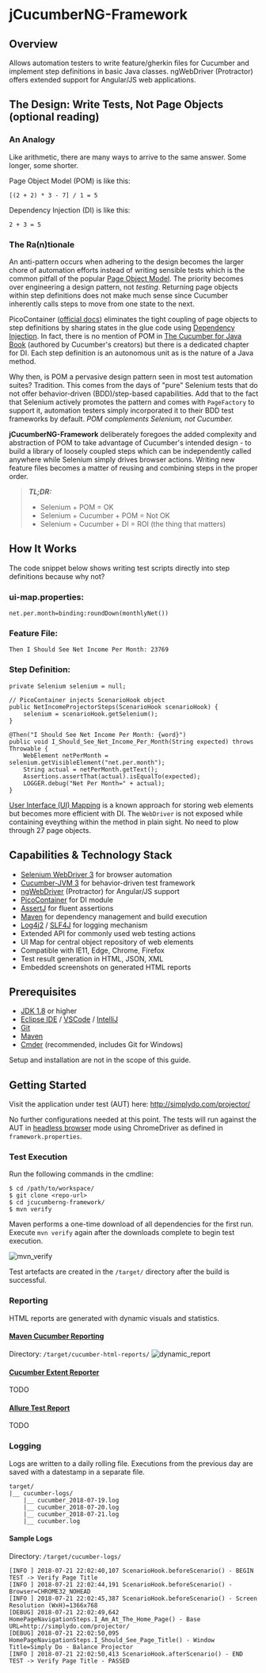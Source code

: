 # jCucumberNG-Framework

## Overview
Allows automation testers to write feature/gherkin files for Cucumber and implement step definitions in basic Java classes. ngWebDriver (Protractor) offers extended support for Angular/JS web applications.

## The Design: Write Tests, Not Page Objects (optional reading)

### An Analogy
Like arithmetic, there are many ways to arrive to the same answer. Some longer, some shorter.

Page Object Model (POM) is like this:
~~~
[(2 + 2) * 3 - 7] / 1 = 5
~~~

Dependency Injection (DI) is like this:
~~~
2 + 3 = 5
~~~

### The Ra(n)tionale
An anti-pattern occurs when adhering to the design becomes the larger chore of automation efforts instead of writing sensible tests which is the common pitfall of the popular [Page Object Model](https://github.com/SeleniumHQ/selenium/wiki/PageObjects). The priority becomes over engineering a design pattern, not _testing_. Returning page objects within step definitions does not make much sense since Cucumber inherently calls steps to move from one state to the next.

PicoContainer ([official docs](https://docs.cucumber.io/cucumber/state/#dependency-injection)) eliminates the tight coupling of page objects to step definitions by sharing states in the glue code using [Dependency Injection](http://picocontainer.com/injection.html). In fact, there is no mention of POM in [The Cucumber for Java Book](https://pragprog.com/book/srjcuc/the-cucumber-for-java-book) (authored by Cucumber's creators) but there is a dedicated chapter for DI. Each step definition is an autonomous unit as is the nature of a Java method.

Why then, is POM a pervasive design pattern seen in most test automation suites? Tradition. This comes from the days of "pure" Selenium tests that do not offer behavior-driven (BDD)/step-based capabilities. Add that to the fact that Selenium actively promotes the pattern and comes with `PageFactory` to support it, automation testers simply incorporated it to their BDD test frameworks by default. _POM complements Selenium, not Cucumber._

**jCucumberNG-Framework** deliberately foregoes the added complexity and abstraction of POM to take advantage of Cucumber's intended design - to build a library of loosely coupled steps which can be independently called anywhere while Selenium simply drives browser actions. Writing new feature files becomes a matter of reusing and combining steps in the proper order.

> **_TL;DR:_**
> - Selenium + POM = OK
> - Selenium + Cucumber + POM = Not OK
> - Selenium + Cucumber + DI = ROI (the thing that matters)

## How It Works
The code snippet below shows writing test scripts directly into step definitions because why not?

### ui-map.properties:
~~~
net.per.month=binding:roundDown(monthlyNet())
~~~

### Feature File:
~~~
Then I Should See Net Income Per Month: 23769
~~~

### Step Definition:
~~~
private Selenium selenium = null;

// PicoContainer injects ScenarioHook object
public NetIncomeProjectorSteps(ScenarioHook scenarioHook) {
    selenium = scenarioHook.getSelenium();
}

@Then("I Should See Net Income Per Month: {word}")
public void I_Should_See_Net_Income_Per_Month(String expected) throws Throwable {
    WebElement netPerMonth = selenium.getVisibleElement("net.per.month");
    String actual = netPerMonth.getText();
    Assertions.assertThat(actual).isEqualTo(expected);
    LOGGER.debug("Net Per Month=" + actual);
}
~~~

[User Interface (UI) Mapping](https://www.seleniumhq.org/docs/06_test_design_considerations.jsp#user-interface-mapping) is a known approach for storing web elements but becomes more efficient with DI. The `WebDriver` is not exposed while containing eveything within the method in plain sight. No need to plow through 27 page objects.

## Capabilities & Technology Stack
- [Selenium WebDriver 3](https://www.seleniumhq.org/) for browser automation
- [Cucumber-JVM 3](https://github.com/cucumber/cucumber-jvm) for behavior-driven test framework
- [ngWebDriver](https://github.com/paul-hammant/ngWebDriver) (Protractor) for Angular/JS support
- [PicoContainer](http://picocontainer.com/) for DI module
- [AssertJ](http://joel-costigliola.github.io/assertj/) for fluent assertions
- [Maven](https://maven.apache.org/) for dependency management and build execution
- [Log4j2](https://logging.apache.org/log4j/2.x/) / [SLF4J](https://www.slf4j.org/) for logging mechanism
- Extended API for commonly used web testing actions
- UI Map for central object repository of web elements
- Compatible with IE11, Edge, Chrome, Firefox
- Test result generation in HTML, JSON, XML
- Embedded screenshots on generated HTML reports

## Prerequisites
- [JDK 1.8](http://www.oracle.com/technetwork/java/javase/downloads/jdk8-downloads-2133151.html) or higher
- [Eclipse IDE](http://www.eclipse.org/downloads/eclipse-packages/) / [VSCode](https://code.visualstudio.com/download) / [IntelliJ](https://www.jetbrains.com/idea/download/#section=windows)
- [Git](https://git-scm.com/downloads)
- [Maven](https://maven.apache.org/download.cgi)
- [Cmder](http://cmder.net/) (recommended, includes Git for Windows)

Setup and installation are not in the scope of this guide.

## Getting Started
Visit the application under test (AUT) here: http://simplydo.com/projector/

No further configurations needed at this point. The tests will run against the AUT in [headless browser](https://en.wikipedia.org/wiki/Headless_browser) mode using ChromeDriver as defined in `framework.properties`.

### Test Execution

Run the following commands in the cmdline:
~~~
$ cd /path/to/workspace/
$ git clone <repo-url>
$ cd jcucumberng-framework/
$ mvn verify
~~~

Maven performs a one-time download of all dependencies for the first run. Execute `mvn verify` again after the downloads complete to begin test execution.

![mvn_verify](https://user-images.githubusercontent.com/28589393/43071460-79da3de6-8ea5-11e8-9935-a6afc02d62d8.gif)

Test artefacts are created in the `/target/` directory after the build is successful.

### Reporting
HTML reports are generated with dynamic visuals and statistics.

#### [Maven Cucumber Reporting](https://github.com/damianszczepanik/maven-cucumber-reporting)
Directory: `/target/cucumber-html-reports/`
![dynamic_report](https://user-images.githubusercontent.com/28589393/43090686-acbd9c00-8eda-11e8-9c08-d74c1a86e03b.gif)

#### [Cucumber Extent Reporter](https://github.com/email2vimalraj/CucumberExtentReporter)
TODO

#### [Allure Test Report](https://github.com/allure-framework)
TODO

### Logging
Logs are written to a daily rolling file. Executions from the previous day are saved with a datestamp in a separate file.
~~~
target/
|__ cucumber-logs/
    |__ cucumber_2018-07-19.log
    |__ cucumber_2018-07-20.log
    |__ cucumber_2018-07-21.log
    |__ cucumber.log
~~~

#### Sample Logs
Directory: `/target/cucumber-logs/`
~~~
[INFO ] 2018-07-21 22:02:40,107 ScenarioHook.beforeScenario() - BEGIN TEST -> Verify Page Title
[INFO ] 2018-07-21 22:02:44,191 ScenarioHook.beforeScenario() - Browser=CHROME32_NOHEAD
[INFO ] 2018-07-21 22:02:45,387 ScenarioHook.beforeScenario() - Screen Resolution (WxH)=1366x768
[DEBUG] 2018-07-21 22:02:49,642 HomePageNavigationSteps.I_Am_At_The_Home_Page() - Base URL=http://simplydo.com/projector/
[DEBUG] 2018-07-21 22:02:50,095 HomePageNavigationSteps.I_Should_See_Page_Title() - Window Title=Simply Do - Balance Projector
[INFO ] 2018-07-21 22:02:50,413 ScenarioHook.afterScenario() - END TEST -> Verify Page Title - PASSED
~~~